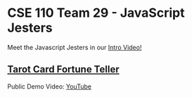 # CSE 110 Team 29 - JavaScript Jesters

Meet the Javascript Jesters in our [Intro Video!](admin/videos/teamintro.mp4)

## [Tarot Card Fortune Teller](https://cse110-sp23-group29.github.io/)

Public Demo Video: [YouTube](https://youtu.be/6sKPA6J-EOk)